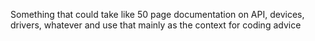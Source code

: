 Something that could take like 50 page documentation on API, devices, drivers, whatever and use that mainly as the context for coding advice